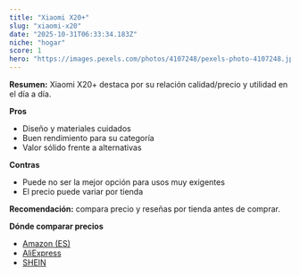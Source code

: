 ```yaml
---
title: "Xiaomi X20+"
slug: "xiaomi-x20"
date: "2025-10-31T06:33:34.183Z"
niche: "hogar"
score: 1
hero: "https://images.pexels.com/photos/4107248/pexels-photo-4107248.jpeg?auto=compress&cs=tinysrgb&fit=crop&h=627&w=1200&auto=compress&cs=tinysrgb&w=1200&h=675&fit=crop"
---
```


**Resumen:** Xiaomi X20+ destaca por su relación calidad/precio y utilidad en el día a día.

**Pros**
- Diseño y materiales cuidados
- Buen rendimiento para su categoría
- Valor sólido frente a alternativas

**Contras**
- Puede no ser la mejor opción para usos muy exigentes
- El precio puede variar por tienda

**Recomendación:** compara precio y reseñas por tienda antes de comprar.

**Dónde comparar precios**
- [Amazon (ES)](https://www.amazon.es/s?k=Xiaomi%20X20%2B&tag=teknovashop25-21)
- [AliExpress](https://www.aliexpress.com/wholesale?SearchText=Xiaomi%20X20%2B)
- [SHEIN](https://www.shein.com/pdsearch/Xiaomi%20X20%2B)